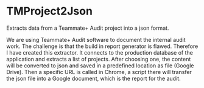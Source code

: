 # TMProject2Json
Extracts data from a Teammate+ Audit project into a json format.

We are using Teammate+ Audit software to document the internal audit work. The challenge is that the build in report generator is flawed. Therefore I have created this extractor. It connects to the production database of the application and extracts a list of projects. After choosing one, the content will be converted to json and saved in a predefined location as file (Google Drive). Then a specific URL is called in Chrome, a script there will transfer the json file into a Google document, which is the report for the audit.
